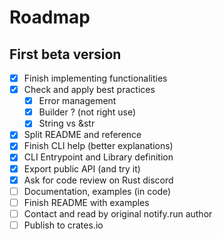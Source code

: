 # Roadmap

## First beta version

- [X] Finish implementing functionalities
- [X] Check and apply best practices
  - [X] Error management
  - [X] Builder ? (not right use)
  - [X] String vs &str
- [X] Split README and reference
- [X] Finish CLI help (better explanations)
- [X] CLI Entrypoint and Library definition
- [X] Export public API (and try it)
- [X] Ask for code review on Rust discord
- [ ] Documentation, examples (in code)
- [ ] Finish README with examples
- [ ] Contact and read by original notify.run author
- [ ] Publish to crates.io
